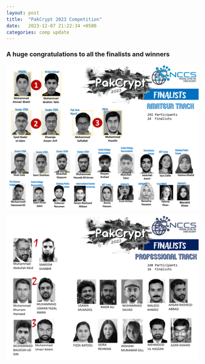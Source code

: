 ```yaml
---
layout: post
title:  "PakCrypt 2023 Competition"
date:   2023-12-07 21:22:34 +0500
categories: comp update
---
```

### A huge congratulations to all the finalists and winners

![Amateur Track](../assets/images/pakcrypt23/amotrackwinner.png)

![Professional Track](../assets/images/pakcrypt23/protrackwinner.png)
